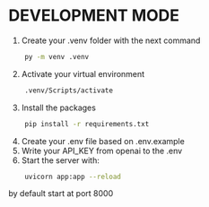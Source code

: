 # DEVELOPMENT MODE

1. Create your .venv folder with the next command
```cmd
    py -m venv .venv
```
2. Activate your virtual environment
```bash
    .venv/Scripts/activate
```
3. Install the packages
```bash
    pip install -r requirements.txt
```
4. Create your .env file based on .env.example
5. Write your API_KEY from openai to the .env
6. Start the server with:
```bash
    uvicorn app:app --reload
```
by default start at port 8000